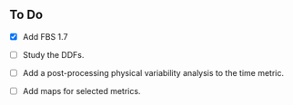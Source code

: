 To Do
-----

- [x] Add FBS 1.7

- [ ] Study the DDFs.

- [ ] Add a post-processing physical variability analysis to the time metric.

- [ ] Add maps for selected metrics.
